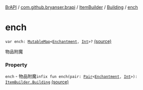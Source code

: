[BrAPI](../../../index.md) / [com.github.bryanser.brapi](../../index.md) / [ItemBuilder](../index.md) / [Building](index.md) / [ench](./ench.md)

# ench

`var ench: `[`MutableMap`](https://kotlinlang.org/api/latest/jvm/stdlib/kotlin.collections/-mutable-map/index.html)`<`[`Enchantment`](https://hub.spigotmc.org/javadocs/spigot/org/bukkit/enchantments/Enchantment.html)`, `[`Int`](https://kotlinlang.org/api/latest/jvm/stdlib/kotlin/-int/index.html)`>?` [(source)](https://github.com/BryanSer/BrAPI/raw/ver-kotlin/src/main/kotlin/com/github/bryanser/brapi/ItemBuilder.kt#L65)

物品附魔

### Property

`ench` - 物品附魔`infix fun ench(pair: `[`Pair`](https://kotlinlang.org/api/latest/jvm/stdlib/kotlin/-pair/index.html)`<`[`Enchantment`](https://hub.spigotmc.org/javadocs/spigot/org/bukkit/enchantments/Enchantment.html)`, `[`Int`](https://kotlinlang.org/api/latest/jvm/stdlib/kotlin/-int/index.html)`>): `[`ItemBuilder.Building`](index.md) [(source)](https://github.com/BryanSer/BrAPI/raw/ver-kotlin/src/main/kotlin/com/github/bryanser/brapi/ItemBuilder.kt#L153)